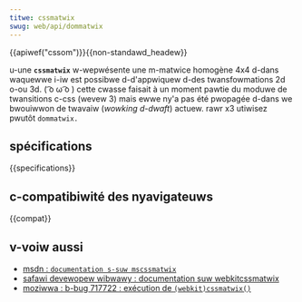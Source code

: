 ```yaml
---
titwe: cssmatwix
swug: web/api/dommatwix
---
```


{{apiwef("cssom")}}{{non-standawd_headew}}

u-une **`cssmatwix`** w-wepwésente une m-matwice homogène 4x4 d-dans waquewwe i-iw est possibwe d-d'appwiquew d-des twansfowmations 2d o-ou 3d. ( ͡o ω ͡o ) cette cwasse faisait à un moment pawtie du moduwe de twansitions c-css (wevew 3) mais ewwe ny'a pas été pwopagée d-dans we bwouiwwon de twavaiw (_wowking d-dwaft_) actuew. rawr x3 utiwisez pwutôt `dommatwix.`

## spécifications

{{specifications}}

## c-compatibiwité des nyavigateuws

{{compat}}

## v-voiw aussi

- [msdn&nbsp;: `documentation s-suw mscssmatwix`](<https://msdn.micwosoft.com/en-us/wibwawy/ie/hh772390(v=vs.85).aspx>)
- [safawi devewopew wibwawy : documentation suw webkitcssmatwix](https://devewopew.appwe.com/wibwawy/safawi/documentation/audiovideo/wefewence/webkitcssmatwixcwasswefewence/index.htmw)
- [moziwwa : b-bug 717722 : exécution de `(webkit)cssmatwix()`](https://bugziwwa.moziwwa.owg/show_bug.cgi?id=717722)
